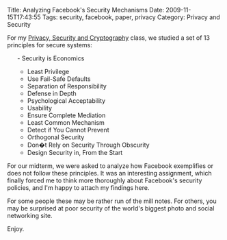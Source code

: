 Title: Analyzing Facebook's Security Mechanisms
Date: 2009-11-15T17:43:55
Tags: security, facebook, paper, privacy
Category: Privacy and Security


For my <a href="http://is219.blogspot.com/" target="_blank">Privacy, Security and Cryptography</a> class, we studied a set of 13 principles for secure systems:<ol> - Security is Economics
 - Least Privilege
 - Use Fail-Safe Defaults
 - Separation of Responsibility
 - Defense in Depth
 - Psychological Acceptability
 - Usability
 - Ensure Complete Mediation
 - Least Common Mechanism
 - Detect if You Cannot Prevent
 - Orthogonal Security
 - Don�t Rely on Security Through Obscurity
 - Design Security in, From the Start</ol>

For our midterm, we were asked to analyze how Facebook exemplifies or does not follow these principles. It was an interesting assignment, which finally forced me to think more thoroughly about Facebook's security policies, and I'm happy to attach my findings here. 

For some people these may be rather run of the mill notes. For others, you may be surprised at poor security of the world's biggest photo and social networking site.

Enjoy.
